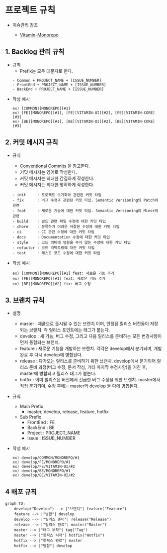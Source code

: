 # 프로젝트 규칙

- 이슈관리 참조

    - [Vitamin-Monorepo](https://github.com/users/thanksLee/projects/6)

## 1. Backlog 관리 규칙
- 규칙
    - Prefix는 모두 대문자로 한다.
    ```
    - Common + PROJECT_NAME + [ISSUE_NUMBER]
    - FrontEnd + PROJECT_NAME + [ISSUE_NUMBER]
    - BackEnd + PROJECT_NAME + [ISSUE_NUMBER]
    ```
- 작성 예시
    ```
    ex) [COMMON][MONOREPO][#1]
    ex) [FE][MONOREPO][#1], [FE][VITAMIN-UI][#2], [FE][VITAMIN-CORE][#3]
    ex) [BE][MONOREPO][#1], [BE][VITAMIN-UI][#2], [BE][VITAMIN-CORE][#3]
    ```

## 2. 커밋 메시지 규칙
- 규칙
    - [Conventional Commits](https://www.conventionalcommits.org/ko/v1.0.0/) 을 참고한다.
    - 커밋 메시지는 영어로 작성한다.
    - 커밋 메시지는 최대한 간결하게 작성한다.
    - 커밋 메시지는 최대한 명확하게 작성한다.

    ```
    - init     : 프로젝트 초기화와 관련된 커밋 타입
    - fix      : 버그 수정과 관련된 커밋 타입. Semantic Versioning의 Patch와 관련
    - feat     : 새로운 기능에 대한 커밋 타입. Semantic Versioning의 Minor와 관련
    - build    : 빌드 관련 파일 수정에 대한 커밋 타입
    - chore    : 분류하기 어려운 자잘한 수정에 대한 커밋 타입
    - ci       : CI 관련 수정에 대한 커밋 타입
    - docs     : Documentation 수정에 대한 커밋 타입
    - style    : 코드 의미에 영향을 주지 않는 수정에 대한 커밋 타입
    - refactor : 코드 리팩토링에 대한 커밋 타입
    - test     : 테스트 코드 수정에 대한 커밋 타입
    ```

- 작성 예시
    ```
    ex) [COMMON][MONOREPO][#1] feat: 새로운 기능 추가
    ex) [FE][MONOREPO][#1] feat: 새로운 기능 추가
    ex) [BE][MONOREPO][#2] fix: 버그 수정
    ```

## 3. 브랜치 규칙

- 설명

    - master : 제품으로 출시될 수 있는 브랜치 이며, 안정된 릴리스 버전들이 저장되는 브랜치. 각 릴리스 포인트에는 태그가 붙는다.
    - develop : 새 기능, 버그 수정, 그리고 다음 릴리스를 준비하는 모든 변경사항이 먼저 통합되는 브랜치.
    - feature : 새로운 기능을 개발하는 브랜치. 각각은 develop에서 분기되며, 개발 완료 후 다시 develop에 병합된다.
    - release : 다가오는 릴리스를 준비하기 위한 브랜치. develop에서 분기되어 릴리스 준비 과정(버그 수정, 문서 작성, 기타 마지막 수정사항)을 거친 후, master에 병합되고 릴리스 태그가 붙는다.
    - hotfix : 이미 릴리스된 버전에서 긴급한 버그 수정을 위한 브랜치. master에서 직접 분기되며, 수정 후에는 master와 develop 둘 다에 병합된다.

- 규칙
    - Main Prefix
        - master, develop, release, feature, hotfix
    - Sub Prefix
        - FrontEnd : FE
        - BackEnd : BE
        - Project : PROJECT_NAME
        - Issue : ISSUE_NUMBER

- 작성 예시
    ```
    ex) develop/COMMON/MONOREPO/#1
    ex) develop/FE/MONOREPO/#1
    ex) develop/FE/VITAMIN-UI/#2
    ex) develop/BE/MONOREPO/#1
    ex) develop/BE/VITAMIN-UI/#2
    ```

## 4 배포 규칙

```mermaid
graph TD;
    develop("Develop") --> |"브랜치"| feature("Feature")
    feature --> |"병합"| develop
    develop --> |"릴리스 준비"| release("Release")
    release --> |"릴리스 완료"| master("Master")
    master --> |"태그 부착"| tag("Tag")
    master --> |"핫픽스 시작"| hotfix("Hotfix")
    hotfix --> |"핫픽스 완료"| master
    hotfix --> |"병합"| develop

```